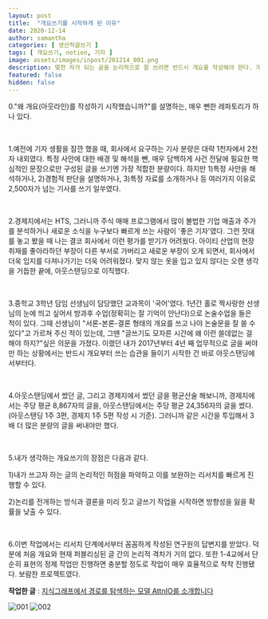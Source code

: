 ```yaml
---
layout: post
title:  "개요쓰기를 시작하게 된 이유"
date: 2020-12-14
author: samantha
categories: [ 생산적글쓰기 ]
tags: [ 개요쓰기, notion, 기자 ]
image: assets/images/inpost/201214_001.png
description: 몇천 자가 되는 글을 논리적으로 잘 쓰려면 반드시 개요를 작성해야 한다. 개요를 작성하면 2가지 장점이 있다.
featured: false
hidden: false
---
```


0."왜 개요(아웃라인)를 작성하기 시작했습니까?"를 설명하는, 매우 뻔한 레파토리가 하나 있다.

<br/>

1.예전에 기자 생활을 잠깐 했을 때, 회사에서 요구하는 기사 분량은 대략 1천자에서 2천자 내외였다. 특정 사안에 대한 배경 및 해석을 뺀, 매우 담백하게 사건 전달에 필요한 핵심적인 문장으로만 구성된 글을 쓰기엔 가장 적합한 분량이다. 하지만 1)특정 사안을 해석하거나, 2)경험적 판단을 설명하거나, 3)특정 자료를 소개하거나 등 여러가지 이유로 2,500자가 넘는 기사를 쓰기 일쑤였다.

<br/>

2.경제지에서는 HTS, 그러니까 주식 매매 프로그램에서 많이 볼법한 기업 매출과 주가를 분석하거나 새로운 소식을 누구보다 빠르게 쓰는 사람이 '좋은 기자'였다. 그런 잣대를 놓고 봤을 때 나는 결코 회사에서 이런 평가를 받기가 어려웠다. 아이티 산업의 현장 취재를 좋아라하던 부장이 다른 부서로 가버리고 새로운 부장이 오게 되면서, 회사에서 더욱 입지를 다져나가기는 더욱 어려워졌다. 맞지 않는 옷을 입고 있지 않다는 오랜 생각을 거듭한 끝에, 아웃스탠딩으로 이직했다.

<br/>

3.중학교 3학년 담임 선생님이 담당했던 교과목이 '국어'였다. 1년간 홀로 짝사랑한 선생님의 눈에 띄고 싶어서 방과후 수업(정확히는 잘 기억이 안난다)으로 논술수업을 들은 적이 있다. 그때 선생님이 "서론-본론-결론 형태의 개요를 쓰고 나야 논술문을 잘 쓸 수 있다"고 가르쳐 주신 적이 있는데, 그땐 "글쓰기도 모자른 시간에 왜 이런 쓸데없는 걸 해야 하지?"싶은 의문을 가졌다. 이랬던 내가 2017년부터 4년 째  업무적으로 글을 써야만 하는 상황에서는 반드시 개요부터 쓰는 습관을 들이기 시작한 건 바로 아웃스탠딩에서부터다.

<br/>

4.아웃스탠딩에서 썼던 글, 그리고 경제지에서 썼던 글을 평균산술 해보니까, 경제지에서는 주당 평균 8,867자의 글을, 아웃스탠딩에서는 주당 평균 24,356자의 글을 썼다. (아웃스탠딩 1주 3편, 경제지 1주 5편 작성 시 기준). 그러니까 같은 시간을 투입해서 3배 더 많은 분량의 글을 써내야만 했다.

<br/>

5.내가 생각하는 개요쓰기의 장점은 다음과 같다.

1)내가 쓰고자 하는 글의 논리적인 허점을 파악하고 이를 보완하는 리서치를 빠르게 진행할 수 있다.

2)논리를 전개하는 방식과 결론을 미리 짓고 글쓰기 작업을 시작하면 방향성을 잃을 확률을 낮출 수 있다.

<br/>

6.이번 작업에서는 리서치 단계에서부터 꼼꼼하게 작성된 연구원의 답변지를 받았다. 덕분에 처음 개요와 현재 퍼블리싱된 글 간의 논리적 격차가 거의 없다. 또한 1-4교에서 단순히 표현의 정제 작업만 진행하면 충분할 정도로 작업이 매우 효율적으로 착착 진행됐다. 보람찬 프로젝트였다.

**작업한 글** : [지식그래프에서 경로를 탐색하는 모델 AttnIO를 소개합니다](https://bit.ly/381XaU5)

![001](https://github.com/samantha-writer/blog/blob/master/assets/images/inpost/201214_001.png?raw=true) ![002](https://github.com/samantha-writer/blog/blob/master/assets/images/inpost/201214_002.png?raw=true)

<br/>
